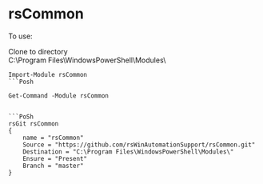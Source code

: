 rsCommon
========

To use:

Clone to directory<br>
C:\Program Files\WindowsPowerShell\Modules\

```Posh
Import-Module rsCommon
```Posh

Get-Command -Module rsCommon


```PoSh
rsGit rsCommon
{
    name = "rsCommon"
    Source = "https://github.com/rsWinAutomationSupport/rsCommon.git"
    Destination = "C:\Program Files\WindowsPowerShell\Modules\"
    Ensure = "Present"
    Branch = "master"
}
```